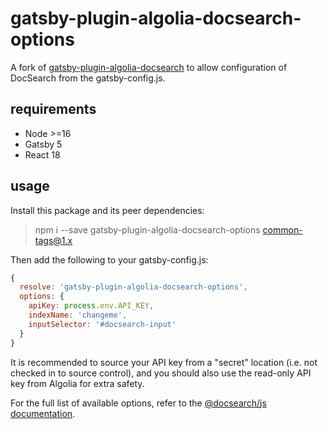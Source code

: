 # gatsby-plugin-algolia-docsearch-options

A fork of [gatsby-plugin-algolia-docsearch](https://github.com/ironstar-io/gatsby-plugin-algolia-docsearch) to allow configuration of DocSearch from the gatsby-config.js.

## requirements

- Node >=16
- Gatsby 5
- React 18

## usage

Install this package and its peer dependencies:

> npm i --save gatsby-plugin-algolia-docsearch-options common-tags@1.x

Then add the following to your gatsby-config.js:

```js
{
  resolve: 'gatsby-plugin-algolia-docsearch-options',
  options: {
    apiKey: process.env.API_KEY,
    indexName: 'changeme',
    inputSelector: '#docsearch-input'
  }
}
```

It is recommended to source your API key from a "secret" location (i.e. not checked in to source control), and you should also use the read-only API key from Algolia for extra safety.

For the full list of available options, refer to the [@docsearch/js documentation](https://docsearch.algolia.com/docs/api).
